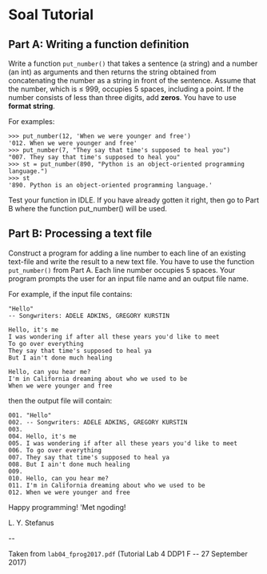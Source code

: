 # Soal Tutorial

## Part A: Writing a function definition

Write a function `put_number()` that takes a sentence (a string) and a number
(an int) as arguments and then returns the string obtained from concatenating
the number as a string in front of the sentence. Assume that the number, which
is ≤ 999, occupies 5 spaces, including a point. If the number consists of less
than three digits, add **zeros**. You have to use **format string**.

For examples:
```
>>> put_number(12, 'When we were younger and free')
'012. When we were younger and free'
>>> put_number(7, "They say that time's supposed to heal you")
"007. They say that time's supposed to heal you"
>>> st = put_number(890, "Python is an object-oriented programming language.")
>>> st
'890. Python is an object-oriented programming language.'
```

Test your function in IDLE. If you have already gotten it right, then go to
Part B where the function put_number() will be used.

## Part B: Processing a text file
Construct a program for adding a line number to each line of an existing
text-file and write the result to a new text file. You have to use the
function `put_number()` from Part A. Each line number occupies 5 spaces. Your
program prompts the user for an input file name and an output file name.

For example, if the input file contains:
```
"Hello"
-- Songwriters: ADELE ADKINS, GREGORY KURSTIN

Hello, it's me
I was wondering if after all these years you'd like to meet
To go over everything
They say that time's supposed to heal ya
But I ain't done much healing

Hello, can you hear me?
I'm in California dreaming about who we used to be
When we were younger and free
```
then the output file will contain:
```
001. "Hello"
002. -- Songwriters: ADELE ADKINS, GREGORY KURSTIN
003.
004. Hello, it's me
005. I was wondering if after all these years you'd like to meet
006. To go over everything
007. They say that time's supposed to heal ya
008. But I ain't done much healing
009.
010. Hello, can you hear me?
011. I'm in California dreaming about who we used to be
012. When we were younger and free
```

Happy programming! 'Met ngoding!

L. Y. Stefanus

--

Taken from `lab04_fprog2017.pdf` (Tutorial Lab 4 DDP1 F -- 27 September 2017)

